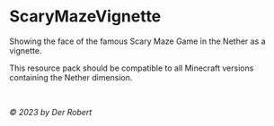 # ScaryMazeVignette

Showing the face of the famous Scary Maze Game in the Nether as a vignette.

This resource pack should be compatible to all Minecraft versions containing the Nether dimension.

<br>

*© 2023 by Der Robert*
